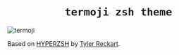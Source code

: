 <h1 align="center">
  <code>termoji zsh theme</code>
</h1>

![termoji](https://raw.githubusercontent.com/odelrio/termoji-zsh-theme/master/sample.gif)

Based on [HYPERZSH](https://github.com/tylerreckart/hyperzsh) by [Tyler Reckart](https://github.com/tylerreckart).
